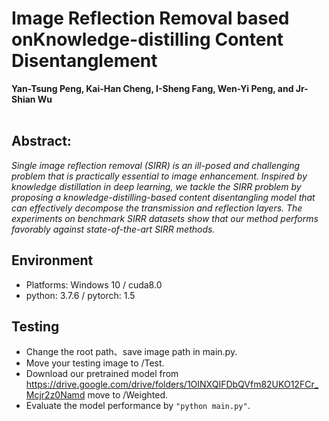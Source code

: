 # Image Reflection Removal based onKnowledge-distilling Content Disentanglement

**Yan-Tsung Peng, Kai-Han Cheng, I-Sheng Fang, Wen-Yi Peng, and Jr-Shian Wu** <br>
<br>
## **Abstract:** <br>

_Single image reflection removal (SIRR) is an ill-posed and challenging problem that is practically essential to image enhancement. Inspired by knowledge distillation in deep learning, we tackle the SIRR problem by proposing a knowledge-distilling-based content disentangling model that can effectively decompose the transmission and reflection layers.  The experiments on benchmark SIRR datasets show that our method performs favorably against state-of-the-art SIRR methods._

  
## Environment <br>
  
*  Platforms: Windows 10 / cuda8.0 <br>
*  python: 3.7.6 / pytorch: 1.5 <br>
  

## Testing <br>
*  Change the root path、save image path in main.py. <br>
*  Move your testing image to /Test. <br>
*  Download our pretrained model from https://drive.google.com/drive/folders/1OINXQIFDbQVfm82UKO12FCr_Mcjr2z0Namd move to /Weighted. <br>
*  Evaluate the model performance by `"python main.py"`. <br>    


  
